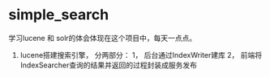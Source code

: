 # simple_search
学习lucene 和 solr的体会体现在这个项目中，每天一点点。

1. lucene搭建搜索引擎， 分两部分： 1， 后台通过IndexWriter建库  2， 前端将IndexSearcher查询的结果并返回的过程封装成服务发布